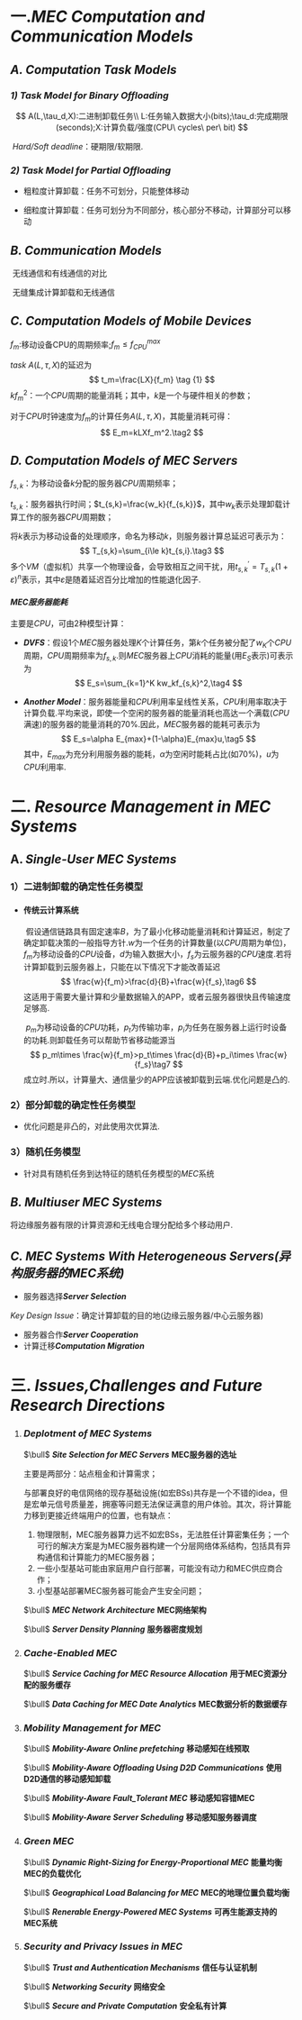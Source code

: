 

# 一.*MEC Computation and Communication Models*

## *A. Computation Task Models*

### 			*1)	Task Model for Binary Offloading*


$$
A(L,\tau_d,X):二进制卸载任务\\
L:任务输入数据大小(bits);\tau_d:完成期限(seconds);X:计算负载/强度(CPU\ cycles\ per\ bit)
$$

​	*Hard/Soft deadline*：硬期限/软期限.

### 			*2)	Task Model for Partial Offloading*

- 粗粒度计算卸载：任务不可划分，只能整体移动

- 细粒度计算卸载：任务可划分为不同部分，核心部分不移动，计算部分可以移动



## *B. Communication Models*

​	无线通信和有线通信的对比

​	无缝集成计算卸载和无线通信

## *C. Computation Models of Mobile Devices*

$f_m:$移动设备CPU的周期频率;$f_m\le f_{CPU}^{max}$

$task\ A(L,\tau,X)$的延迟为
$$
t_m=\frac{LX}{f_m}     \tag {1}
$$
$k f_m^2$：一个$CPU$周期的能量消耗；其中，$k$是一个与硬件相关的参数；

对于$CPU$时钟速度为$f_m$的计算任务$A(L,\tau,X)$，其能量消耗可得：
$$
E_m=kLXf_m^2.\tag2
$$

## *D. Computation Models of MEC Servers*

$f_{s,k}$：为移动设备$k$分配的服务器$CPU$周期频率；

$t_{s,k}$：服务器执行时间；$t_{s,k}=\frac{w_k}{f_{s,k}}$，其中$w_k$表示处理卸载计算工作的服务器$CPU$周期数；

将$k$表示为移动设备的处理顺序，命名为移动$k$，则服务器计算总延迟可表示为：
$$
T_{s,k}=\sum_{i\le k}t_{s,i}.\tag3
$$
多个*VM*（虚拟机）共享一个物理设备，会导致相互之间干扰，用$t_{s,k}^\prime=T_{s,k}(1+\varepsilon)^n$表示，其中$\varepsilon$是随着延迟百分比增加的性能退化因子.

#### 	*MEC服务器能耗*

主要是$CPU$，可由2种模型计算：

- ***DVFS***：假设1个*MEC*服务器处理$K$个计算任务，第$k$个任务被分配了$w_K$个*CPU*周期，*CPU*周期频率为$f_{s,k}$.则*MEC*服务器上*CPU*消耗的能量(用$E_S$表示)可表示为
  $$
  E_s=\sum_{k=1}^K kw_kf_{s,k}^2,\tag4
  $$

- ***Another Model***：服务器能量和*CPU*利用率呈线性关系，*CPU*利用率取决于计算负载.平均来说，即使一个空闲的服务器的能量消耗也高达一个满载(*CPU*满速)的服务器的能量消耗的$70\%$.因此，*MEC*服务器的能耗可表示为
  $$
  E_s=\alpha E_{max}+(1-\alpha)E_{max}u,\tag5
  $$
  其中，$E_{max}$为充分利用服务器的能耗，$\alpha$为空闲时能耗占比(如$70\%$)，$u$为*CPU*利用率.

# 二. *Resource Management in MEC Systems*

## A. *Single-User MEC Systems*

### 	1）二进制卸载的确定性任务模型

- #### **传统云计算系统**

  ​		假设通信链路具有固定速率$B$，为了最小化移动能量消耗和计算延迟，制定了确定卸载决策的一般指导方针.$w$为一个任务的计算数量(以*CPU*周期为单位)，$f_m$为移动设备的*CPU*设备，$d$为输入数据大小，$f_s$为云服务器的*CPU*速度.若将计算卸载到云服务器上，只能在以下情况下才能改善延迟
  $$
  \frac{w}{f_m}>\frac{d}{B}+\frac{w}{f_s},\tag6
  $$
  这适用于需要大量计算和少量数据输入的APP，或者云服务器很快且传输速度足够高.

  ​		$p_m$为移动设备的*CPU*功耗，$p_t$为传输功率，$p_i$为任务在服务器上运行时设备的功耗.则卸载任务可以帮助节省移动能源当
  $$
  p_m\times \frac{w}{f_m}>p_t\times \frac{d}{B}+p_i\times \frac{w}{f_s}\tag7
  $$
  成立时.所以，计算量大、通信量少的APP应该被卸载到云端.优化问题是凸的.

### 	2）部分卸载的确定性任务模型

- 优化问题是非凸的，对此使用次优算法.

### 	3）随机任务模型

- 针对具有随机任务到达特征的随机任务模型的*MEC*系统

## *B. Multiuser MEC Systems*

将边缘服务器有限的计算资源和无线电合理分配给多个移动用户.

## *C. MEC Systems With Heterogeneous Servers(异构服务器的MEC系统)*

- 服务器选择***Server Selection***

*Key Design Issue*：确定计算卸载的目的地(边缘云服务器/中心云服务器)

- 服务器合作***Server Cooperation***
- 计算迁移***Computation Migration***

# 三. *Issues,Challenges and Future Research Directions*

1. ### *Deplotment of MEC Systems*

   $\bull$ ***Site Selection for MEC Servers***						**MEC服务器的选址**

   主要是两部分：站点租金和计算需求；

   与部署良好的电信网络的现存基础设施(如宏BSs)共存是一个不错的idea，但是宏单元信号质量差，拥塞等问题无法保证满意的用户体验。其次，将计算能力移到更接近终端用户的位置，也有缺点：

   	1. 物理限制，MEC服务器算力远不如宏BSs，无法胜任计算密集任务；一个可行的解决方案是为MEC服务器构建一个分层网络体系结构，包括具有异构通信和计算能力的MEC服务器；
   	1. 一些小型基站可能由家庭用户自行部署，可能没有动力和MEC供应商合作；
   	1. 小型基站部署MEC服务器可能会产生安全问题；

   $\bull$ ***MEC Network Architecture***							  **MEC网络架构**

   $\bull$ ***Server Density Planning***									**服务器密度规划**

2. ### *Cache-Enabled MEC*

   $\bull$ ***Service Caching for MEC Resource Allocation***			**用于MEC资源分配的服务缓存**

   $\bull$ ***Data Caching for MEC Date Analytics***						  **MEC数据分析的数据缓存**

3. ### *Mobility Management for MEC*

   $\bull$ ***Mobility-Aware Online prefetching***												**移动感知在线预取**

   $\bull$ ***Mobility-Aware Offloading Using D2D Communications***			**使用D2D通信的移动感知卸载**

   $\bull$ ***Mobility-Aware Fault_Tolerant MEC***											   **移动感知容错MEC**

   $\bull$ ***Mobility-Aware Server Scheduling***												  **移动感知服务器调度**

4. ### *Green MEC*

   $\bull$ ***Dynamic Right-Sizing for Energy-Proportional MEC***					**能量均衡MEC的负载优化**

   $\bull$ ***Geographical Load Balancing for MEC***										  **MEC的地理位置负载均衡**

   $\bull$ ***Renerable Energy-Powered MEC Systems***									 **可再生能源支持的MEC系统**

5. ### *Security and Privacy Issues in MEC*

   $\bull$ ***Trust and Authentication Mechanisms***											**信任与认证机制**

   $\bull$ ***Networking Security***																			**网络安全**

   $\bull$ ***Secure and Private Computation***													  **安全私有计算**
